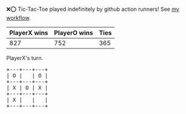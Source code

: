 :x::o: Tic-Tac-Toe played indefinitely by github action runners! See [my workflow](.github/workflows/play.yaml).

|PlayerX wins|PlayerO wins|Ties|
|-|-|-|
|827|752|365|

PlayerX's turn.

<pre>
+---+---+---+
| O |   | O |
+---+---+---+
| X | O | X |
+---+---+---+
| X |   |   |
+---+---+---+
</pre>